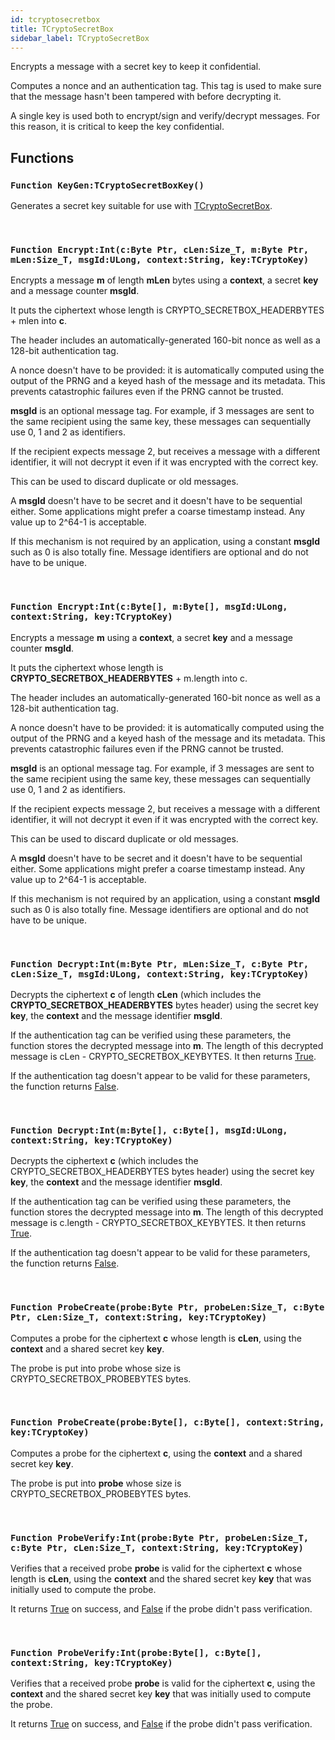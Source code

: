 ```yaml
---
id: tcryptosecretbox
title: TCryptoSecretBox
sidebar_label: TCryptoSecretBox
---
```


Encrypts a message with a secret key to keep it confidential.


Computes a nonce and an authentication tag. This tag is used to make sure that the message hasn't been tampered with before decrypting it.

A single key is used both to encrypt/sign and verify/decrypt messages. For this reason, it is critical to keep the key confidential.


## Functions

### `Function KeyGen:TCryptoSecretBoxKey()`

Generates a secret key suitable for use with [TCryptoSecretBox](../../../crypto/crypto.crypto/tcryptosecretbox).

<br/>

### `Function Encrypt:Int(c:Byte Ptr, cLen:Size_T, m:Byte Ptr, mLen:Size_T, msgId:ULong, context:String, key:TCryptoKey)`

Encrypts a message <b>m</b> of length <b>mLen</b> bytes using a <b>context</b>, a secret <b>key</b> and a message counter <b>msgId</b>.

It puts the ciphertext whose length is CRYPTO_SECRETBOX_HEADERBYTES + mlen into <b>c</b>.

The header includes an automatically-generated 160-bit nonce as well as a 128-bit authentication tag.

A nonce doesn't have to be provided: it is automatically computed using the output of the PRNG and a keyed hash of the message
and its metadata. This prevents catastrophic failures even if the PRNG cannot be trusted.

<b>msgId</b> is an optional message tag. For example, if 3 messages are sent to the same recipient using the same key, these messages
can sequentially use 0, 1 and 2 as identifiers.

If the recipient expects message 2, but receives a message with a different identifier, it will not decrypt it even if it was
encrypted with the correct key.

This can be used to discard duplicate or old messages.

A <b>msgId</b> doesn't have to be secret and it doesn't have to be sequential either. Some applications might prefer a coarse timestamp instead.
Any value up to 2^64-1 is acceptable.

If this mechanism is not required by an application, using a constant <b>msgId</b> such as 0 is also totally fine. Message identifiers are
optional and do not have to be unique.


<br/>

### `Function Encrypt:Int(c:Byte[], m:Byte[], msgId:ULong, context:String, key:TCryptoKey)`

Encrypts a message <b>m</b> using a <b>context</b>, a secret <b>key</b> and a message counter <b>msgId</b>.

It puts the ciphertext whose length is <b>CRYPTO_SECRETBOX_HEADERBYTES</b> + m.length into c.

The header includes an automatically-generated 160-bit nonce as well as a 128-bit authentication tag.

A nonce doesn't have to be provided: it is automatically computed using the output of the PRNG and a keyed hash of the message
and its metadata. This prevents catastrophic failures even if the PRNG cannot be trusted.

<b>msgId</b> is an optional message tag. For example, if 3 messages are sent to the same recipient using the same key, these messages
can sequentially use 0, 1 and 2 as identifiers.

If the recipient expects message 2, but receives a message with a different identifier, it will not decrypt it even if it was
encrypted with the correct key.

This can be used to discard duplicate or old messages.

A <b>msgId</b> doesn't have to be secret and it doesn't have to be sequential either. Some applications might prefer a coarse timestamp instead.
Any value up to 2^64-1 is acceptable.

If this mechanism is not required by an application, using a constant <b>msgId</b> such as 0 is also totally fine. Message identifiers are
optional and do not have to be unique.


<br/>

### `Function Decrypt:Int(m:Byte Ptr, mLen:Size_T, c:Byte Ptr, cLen:Size_T, msgId:ULong, context:String, key:TCryptoKey)`

Decrypts the ciphertext <b>c</b> of length <b>cLen</b> (which includes the <b>CRYPTO_SECRETBOX_HEADERBYTES</b> bytes header) using the secret key <b>key</b>, the <b>context</b> and the message identifier <b>msgId</b>.

If the authentication tag can be verified using these parameters, the function stores the decrypted message into <b>m</b>.
The length of this decrypted message is cLen - CRYPTO_SECRETBOX_KEYBYTES. It then returns [True](../../../brl/brl.blitz/#true).

If the authentication tag doesn't appear to be valid for these parameters, the function returns [False](../../../brl/brl.blitz/#false).


<br/>

### `Function Decrypt:Int(m:Byte[], c:Byte[], msgId:ULong, context:String, key:TCryptoKey)`

Decrypts the ciphertext <b>c</b> (which includes the CRYPTO_SECRETBOX_HEADERBYTES bytes header) using the secret key <b>key</b>, the <b>context</b> and the message identifier <b>msgId</b>.

If the authentication tag can be verified using these parameters, the function stores the decrypted message into <b>m</b>.
The length of this decrypted message is c.length - CRYPTO_SECRETBOX_KEYBYTES. It then returns [True](../../../brl/brl.blitz/#true).

If the authentication tag doesn't appear to be valid for these parameters, the function returns [False](../../../brl/brl.blitz/#false).


<br/>

### `Function ProbeCreate(probe:Byte Ptr, probeLen:Size_T, c:Byte Ptr, cLen:Size_T, context:String, key:TCryptoKey)`

Computes a probe for the ciphertext <b>c</b> whose length is <b>cLen</b>, using the <b>context</b> and a shared secret key <b>key</b>.

The probe is put into probe whose size is CRYPTO_SECRETBOX_PROBEBYTES bytes.


<br/>

### `Function ProbeCreate(probe:Byte[], c:Byte[], context:String, key:TCryptoKey)`

Computes a probe for the ciphertext <b>c</b>, using the <b>context</b> and a shared secret key <b>key</b>.

The probe is put into <b>probe</b> whose size is CRYPTO_SECRETBOX_PROBEBYTES bytes.


<br/>

### `Function ProbeVerify:Int(probe:Byte Ptr, probeLen:Size_T, c:Byte Ptr, cLen:Size_T, context:String, key:TCryptoKey)`

Verifies that a received probe <b>probe</b> is valid for the ciphertext <b>c</b> whose length is <b>cLen</b>, using the <b>context</b> and the shared secret key <b>key</b> that was initially used to compute the probe.

It returns [True](../../../brl/brl.blitz/#true) on success, and [False](../../../brl/brl.blitz/#false) if the probe didn't pass verification.


<br/>

### `Function ProbeVerify:Int(probe:Byte[], c:Byte[], context:String, key:TCryptoKey)`

Verifies that a received probe <b>probe</b> is valid for the ciphertext <b>c</b>, using the <b>context</b> and the shared secret key <b>key</b> that was initially used to compute the probe.

It returns [True](../../../brl/brl.blitz/#true) on success, and [False](../../../brl/brl.blitz/#false) if the probe didn't pass verification.


<br/>


